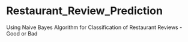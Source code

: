 # Restaurant_Review_Prediction
Using Naive Bayes Algorithm for Classification of Restaurant Reviews - Good or Bad 
